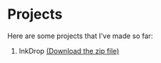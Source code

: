 # Projects
Here are some projects that I've made so far:
1. InkDrop [(Download the zip file)](https://github.com/shawon-majid/Projects/blob/main/InkDrop.zip)
